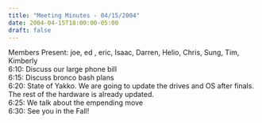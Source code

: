 ```yaml
---
title: "Meeting Minutes - 04/15/2004"
date: 2004-04-15T18:00:00-05:00
draft: false
---
```


Members Present:  joe, ed , eric, Isaac, Darren, Helio, Chris, Sung, Tim, Kimberly<br>
6:10:  Discuss our large phone bill<br>
6:15:  Discuss bronco bash plans<br>
6:20:  State of Yakko.  We are going to update the drives and OS after finals.  The rest of the hardware is already updated.<br>
6:25:  We talk about the empending move<br>
6:30:  See you in the Fall!<br>
